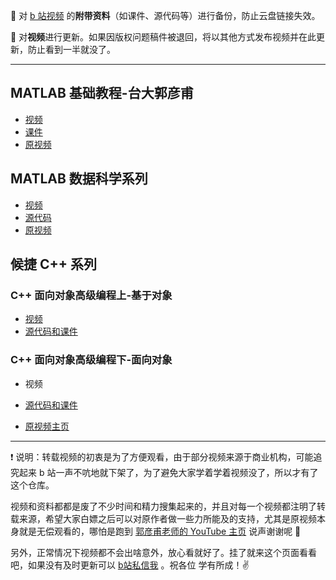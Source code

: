 :see_no_evil: 对 [b 站视频](https://space.bilibili.com/435866355) 的**附带资料**（如课件、源代码等）进行备份，防止云盘链接失效。

:hear_no_evil: 对**视频**进行更新。如果因版权问题稿件被退回，将以其他方式发布视频并在此更新，防止看到一半就没了。

----

## MATLAB 基础教程-台大郭彦甫

+ [视频](https://www.bilibili.com/video/BV1DA411Y7bN)
+ [课件](MATLAB_Base_YanfuKuo/)
+ [原视频](https://www.youtube.com/watch?v=KHFZLkm9qs0&t=197s)

## MATLAB 数据科学系列

+ [视频](https://www.bilibili.com/video/BV11o4y1R7p9)
+ [源代码](MATLAB-DataScience-MathWorks/)
+ [原视频](https://ww2.mathworks.cn/videos/series/data-science-tutorial.html)

## 候捷 C++ 系列

### C++ 面向对象高级编程上-基于对象

+ [视频](https://www.bilibili.com/video/BV1Lb4y1R7fs)
+ [源代码和课件](C++-OOPBase1-HouJie/)

### C++ 面向对象高级编程下-面向对象

+ 视频
+ [源代码和课件](C++-OPPBase2-HouJie/)



+ [原视频主页](https://mooc.study.163.com/smartSpec/detail/1001137001.htm)



---

:exclamation: 说明：转载视频的初衷是为了方便观看，由于部分视频来源于商业机构，可能追究起来 b 站一声不吭地就下架了，为了避免大家学着学着视频没了，所以才有了这个仓库。

视频和资料都都是废了不少时间和精力搜集起来的，并且对每一个视频都注明了转载来源，希望大家白嫖之后可以对原作者做一些力所能及的支持，尤其是原视频本身就是无偿观看的，哪怕是跑到 [郭彦甫老师的 YouTube 主页](https://www.youtube.com/user/machinelearningandvi) 说声谢谢呢 :pray:

另外，正常情况下视频都不会出啥意外，放心看就好了。挂了就来这个页面看看吧，如果没有及时更新可以 [b站私信我](https://space.bilibili.com/435866355) 。祝各位 学有所成！:v: